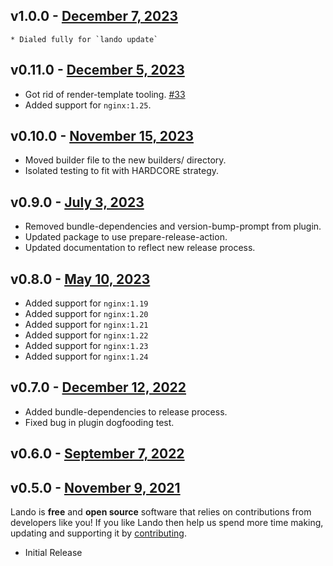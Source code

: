 ## v1.0.0 - [December 7, 2023](https://github.com/lando/ngin/releases/tag/v1.0.0)
    * Dialed fully for `lando update`

## v0.11.0 - [December 5, 2023](https://github.com/lando/nginx/releases/tag/v0.11.0)

  * Got rid of render-template tooling. [#33](https://github.com/lando/nginx/pull/33)
  * Added support for `nginx:1.25`.

## v0.10.0 - [November 15, 2023](https://github.com/lando/nginx/releases/tag/v0.10.0)

  * Moved builder file to the new builders/ directory.
  * Isolated testing to fit with HARDCORE strategy.

## v0.9.0 - [July 3, 2023](https://github.com/lando/nginx/releases/tag/v0.9.0)

  * Removed bundle-dependencies and version-bump-prompt from plugin.
  * Updated package to use prepare-release-action.
  * Updated documentation to reflect new release process.

## v0.8.0 - [May 10, 2023](https://github.com/lando/nginx/releases/tag/v0.8.0)

  * Added support for `nginx:1.19`
  * Added support for `nginx:1.20`
  * Added support for `nginx:1.21`
  * Added support for `nginx:1.22`
  * Added support for `nginx:1.23`
  * Added support for `nginx:1.24`

## v0.7.0 - [December 12, 2022](https://github.com/lando/nginx/releases/tag/v0.7.0)

  * Added bundle-dependencies to release process.
  * Fixed bug in plugin dogfooding test.

## v0.6.0 - [September 7, 2022](https://github.com/lando/nginx/releases/tag/v0.6.0)

## v0.5.0 - [November 9, 2021](https://github.com/lando/nginx/releases/tag/v0.5.0)

  Lando is **free** and **open source** software that relies on contributions from developers like you! If you like Lando then help us spend more time making, updating and supporting it by [contributing](https://github.com/sponsors/lando).

  * Initial Release
